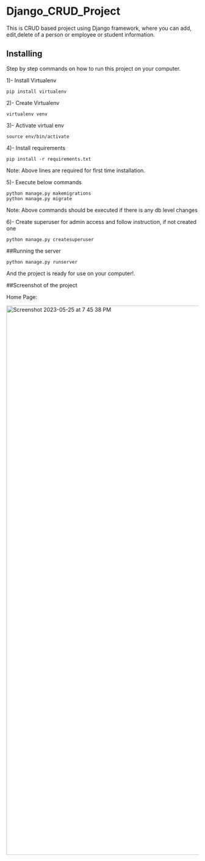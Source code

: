 # Django_CRUD_Project
This is CRUD based project using Django framework, where you can add, edit,delete of a person or employee or student information.

## Installing
Step by step commands on how to run this project on your computer.

1)- Install Virtualenv
```
pip install virtualenv
```
2)- Create Virtualenv
```
virtualenv venv
```
3)- Activate virtual env
```
source env/bin/activate
```
4)- Install requirements
```
pip install -r requirements.txt
```
Note: Above lines are required for first time installation.

5)- Execute below commands
```
python manage.py makemigrations
python manage.py migrate
```
Note: Above commands should be executed if there is any db level changes

6)- Create superuser for admin access and follow instruction, if not created one
```
python manage.py createsuperuser
```
##Running the server
```
python manage.py runserver
```
And the project is ready for use on your computer!.

##Screenshot of the project

Home Page:

<img width="1440" alt="Screenshot 2023-05-25 at 7 45 38 PM" src="https://github.com/Ajyrajput-2811/Django_CRUD_Project/assets/119350384/9b9d3e4c-f743-49f4-9fd9-11900950ea08">






